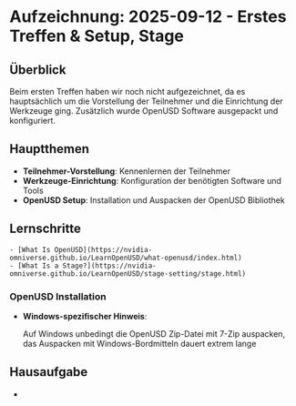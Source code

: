 # Aufzeichnung: 2025-09-12 - Erstes Treffen & Setup, Stage

## Überblick
Beim ersten Treffen haben wir noch nicht aufgezeichnet, da es hauptsächlich um die Vorstellung der Teilnehmer und die Einrichtung der Werkzeuge ging. Zusätzlich wurde OpenUSD Software ausgepackt und konfiguriert.



## Hauptthemen
- **Teilnehmer-Vorstellung**: Kennenlernen der Teilnehmer
- **Werkzeuge-Einrichtung**: Konfiguration der benötigten Software und Tools
- **OpenUSD Setup**: Installation und Auspacken der OpenUSD Bibliothek
## Lernschritte
    - [What Is OpenUSD](https://nvidia-omniverse.github.io/LearnOpenUSD/what-openusd/index.html)
    - [What Is a Stage?](https://nvidia-omniverse.github.io/LearnOpenUSD/stage-setting/stage.html)



### OpenUSD Installation
- **Windows-spezifischer Hinweis**: 

    Auf Windows unbedingt die OpenUSD Zip-Datei mit 7-Zip auspacken, das Auspacken mit Windows-Bordmitteln dauert extrem lange

## Hausaufgabe 
-